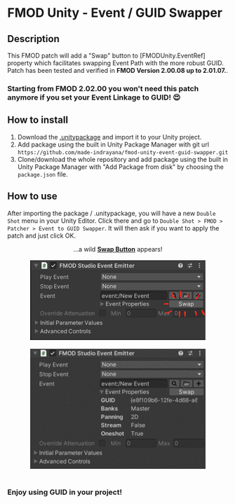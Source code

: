 # FMOD Unity - Event / GUID Swapper

## Description

This FMOD patch will add a "Swap" button to [FMODUnity.EventRef] property which facilitates swapping Event Path with the more robust GUID.
Patch has been tested and verified in **FMOD Version 2.00.08 up to 2.01.07.**.

### Starting from FMOD 2.02.00 you won't need this patch anymore if you set your Event Linkage to GUID! :heart_eyes:

## How to install

1. Download the [.unitypackage](https://github.com/made-indrayana/fmod-unity-event-guid-swapper/releases/) and import it to your Unity project.
2. Add package using the built in Unity Package Manager with git url `https://github.com/made-indrayana/fmod-unity-event-guid-swapper.git`
3. Clone/download the whole repository and add package using the built in Unity Package Manager with "Add Package from disk" by choosing the `package.json` file.

## How to use

After importing the package / .unitypackage, you will have a new `Double Shot` menu in your Unity Editor. Click there and go to `Double Shot > FMOD > Patcher > Event to GUID Swapper`. It will then ask if you want to apply the patch and just click OK.

<p align="center">
...a wild <u><b>Swap Button</b></u> appears!<br><br>
<img src="https://raw.githubusercontent.com/made-indrayana/fmod-unity-event-guid-swapper/imgs/screenshot01.png" width=400><br><br>
<img src="https://raw.githubusercontent.com/made-indrayana/fmod-unity-event-guid-swapper/imgs/inaction.gif" width=400><br><br>
</p>

### Enjoy using GUID in your project!
